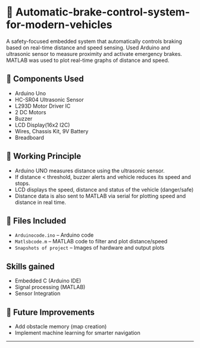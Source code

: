# 🚗 Automatic-brake-control-system-for-modern-vehicles
  A safety-focused embedded system that automatically controls braking based on real-time distance and speed sensing. Used Arduino and ultrasonic sensor to measure proximity and activate emergency brakes. MATLAB was used to plot real-time graphs of distance and speed.

## 🔧 Components Used
- Arduino Uno
- HC-SR04 Ultrasonic Sensor
- L293D Motor Driver IC
- 2 DC Motors
- Buzzer
- LCD Display(16x2 I2C)
- Wires, Chassis Kit, 9V Battery
- Breadboard

## 🧠 Working Principle
- Arduino UNO measures distance using the ultrasonic sensor.
- If distance < threshold, buzzer alerts and vehicle reduces its speed and stops.
- LCD displays the speed, distance and status of the vehicle (danger/safe)
- Distance data is also sent to MATLAB via serial for plotting speed and distance in real time.

## 🧾 Files Included
- `Arduinocode.ino` – Arduino code
- `Matlsbcode.m` – MATLAB code to filter and plot distance/speed
- `Snapshots of project` – Images of hardware and output plots

## Skills gained
- Embedded C (Arduino IDE)
- Signal processing (MATLAB)
- Sensor Integration
  
## 📌 Future Improvements
- Add obstacle memory (map creation)
- Implement machine learning for smarter navigation

---

